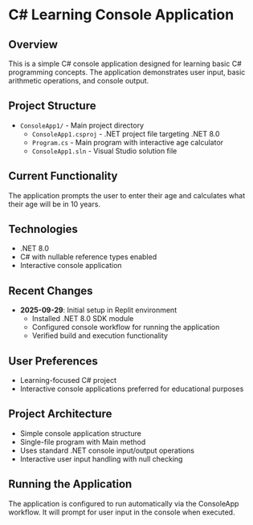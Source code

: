 # C# Learning Console Application

## Overview
This is a simple C# console application designed for learning basic C# programming concepts. The application demonstrates user input, basic arithmetic operations, and console output.

## Project Structure
- `ConsoleApp1/` - Main project directory
  - `ConsoleApp1.csproj` - .NET project file targeting .NET 8.0
  - `Program.cs` - Main program with interactive age calculator
  - `ConsoleApp1.sln` - Visual Studio solution file

## Current Functionality
The application prompts the user to enter their age and calculates what their age will be in 10 years.

## Technologies
- .NET 8.0
- C# with nullable reference types enabled
- Interactive console application

## Recent Changes
- **2025-09-29**: Initial setup in Replit environment
  - Installed .NET 8.0 SDK module
  - Configured console workflow for running the application
  - Verified build and execution functionality

## User Preferences
- Learning-focused C# project
- Interactive console applications preferred for educational purposes

## Project Architecture
- Simple console application structure
- Single-file program with Main method
- Uses standard .NET console input/output operations
- Interactive user input handling with null checking

## Running the Application
The application is configured to run automatically via the ConsoleApp workflow. It will prompt for user input in the console when executed.